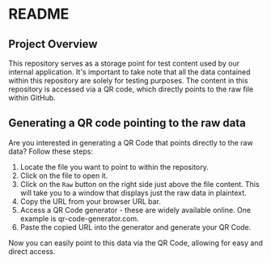 
# README

## Project Overview

This repository serves as a storage point for test content used by our internal application. It's important to take note that all the data contained within this repository are solely for testing purposes. The content in this repository is accessed via a QR code, which directly points to the raw file within GitHub.

## Generating a QR code pointing to the raw data
Are you interested in generating a QR Code that points directly to the raw data? Follow these steps:

1. Locate the file you want to point to within the repository.
2. Click on the file to open it.
3. Click on the `Raw` button on the right side just above the file content. This will take you to a window that displays just the raw data in plaintext.
4. Copy the URL from your browser URL bar.
5. Access a QR Code generator - these are widely available online. One example is qr-code-generator.com.
6. Paste the copied URL into the generator and generate your QR Code.

Now you can easily point to this data via the QR Code, allowing for easy and direct access.